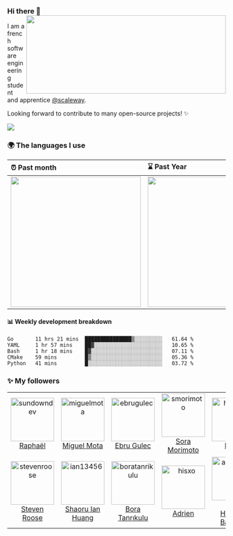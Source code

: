 ### Hi there 👋 <img align='right' src="https://github-readme-stats.vercel.app/api?username=angristan&count_private=true&show_icons=true&include_all_commits=true&hide_rank=true&hide_title=true" width=460 height=180> 

I am a french software engineering student and apprentice [@scaleway](https://github.com/scaleway).

Looking forward to contribute to many open-source projects! ✨

<img src="https://visitor-badge.glitch.me/badge?page_id=angristan.angristan"> 

### 🌍 The languages I use

| ⏰ Past month                                                                                                                                           | ⌛️ Past Year                                                                                                                                           |
| :------------------------------------------------------------------------------------------------------------------------------------------------------ | :------------------------------------------------------------------------------------------------------------------------------------------------------ |
| <a href="https://wakatime.com/@angristan"><img src="https://wakatime.com/share/@angristan/6dda82e4-1672-4698-9fed-78adb85e9e0a.svg" height="300px"></a> | <a href="https://wakatime.com/@angristan"><img src="https://wakatime.com/share/@angristan/b3f2f765-617c-4263-ae0b-f3fed553809f.svg" height="300px"></a> |

#### :bar_chart: Weekly development breakdown

<!--START_SECTION:waka-->
```text
Go       11 hrs 21 mins  ███████████████▒░░░░░░░░░   61.64 % 
YAML     1 hr 57 mins    ██▓░░░░░░░░░░░░░░░░░░░░░░   10.65 % 
Bash     1 hr 18 mins    █▓░░░░░░░░░░░░░░░░░░░░░░░   07.11 % 
CMake    59 mins         █▒░░░░░░░░░░░░░░░░░░░░░░░   05.36 % 
Python   41 mins         █░░░░░░░░░░░░░░░░░░░░░░░░   03.72 % 
```
<!--END_SECTION:waka-->

### ✨ My followers

<!--START_SECTION:top-followers-->
<table>
  <tr>
    <td align="center">
      <a href="https://github.com/sundowndev">
        <img src="https://avatars2.githubusercontent.com/u/16480203" width="100px;" alt="sundowndev"/>
      </a>
      <br />
      <a href="https://github.com/sundowndev">Raphaël</a>
    </td>
    <td align="center">
      <a href="https://github.com/miguelmota">
        <img src="https://avatars2.githubusercontent.com/u/168240" width="100px;" alt="miguelmota"/>
      </a>
      <br />
      <a href="https://github.com/miguelmota">Miguel Mota</a>
    </td>
    <td align="center">
      <a href="https://github.com/ebrugulec">
        <img src="https://avatars2.githubusercontent.com/u/10262499" width="100px;" alt="ebrugulec"/>
      </a>
      <br />
      <a href="https://github.com/ebrugulec">Ebru Gulec</a>
    </td>
    <td align="center">
      <a href="https://github.com/smorimoto">
        <img src="https://avatars2.githubusercontent.com/u/38746192" width="100px;" alt="smorimoto"/>
      </a>
      <br />
      <a href="https://github.com/smorimoto">Sora Morimoto</a>
    </td>
    <td align="center">
      <a href="https://github.com/hugomd">
        <img src="https://avatars2.githubusercontent.com/u/1646536" width="100px;" alt="hugomd"/>
      </a>
      <br />
      <a href="https://github.com/hugomd">Hugo</a>
    </td>
    <td align="center">
      <a href="https://github.com/fanatid">
        <img src="https://avatars2.githubusercontent.com/u/2633065" width="100px;" alt="fanatid"/>
      </a>
      <br />
      <a href="https://github.com/fanatid">Kirill Fomichev</a>
    </td>
    <td align="center">
      <a href="https://github.com/srevinsaju">
        <img src="https://avatars2.githubusercontent.com/u/48695438" width="100px;" alt="srevinsaju"/>
      </a>
      <br />
      <a href="https://github.com/srevinsaju">Srevin Saju</a>
    </td>
  </tr>
  <tr>
    <td align="center">
      <a href="https://github.com/stevenroose">
        <img src="https://avatars2.githubusercontent.com/u/853468" width="100px;" alt="stevenroose"/>
      </a>
      <br />
      <a href="https://github.com/stevenroose">Steven Roose</a>
    </td>
    <td align="center">
      <a href="https://github.com/ian13456">
        <img src="https://avatars2.githubusercontent.com/u/35216312" width="100px;" alt="ian13456"/>
      </a>
      <br />
      <a href="https://github.com/ian13456">Shaoru Ian Huang</a>
    </td>
    <td align="center">
      <a href="https://github.com/boratanrikulu">
        <img src="https://avatars2.githubusercontent.com/u/20258973" width="100px;" alt="boratanrikulu"/>
      </a>
      <br />
      <a href="https://github.com/boratanrikulu">Bora Tanrıkulu</a>
    </td>
    <td align="center">
      <a href="https://github.com/hisxo">
        <img src="https://avatars2.githubusercontent.com/u/16657045" width="100px;" alt="hisxo"/>
      </a>
      <br />
      <a href="https://github.com/hisxo">Adrien</a>
    </td>
    <td align="center">
      <a href="https://github.com/amirbagh75">
        <img src="https://avatars2.githubusercontent.com/u/21690865" width="100px;" alt="amirbagh75"/>
      </a>
      <br />
      <a href="https://github.com/amirbagh75">Amir Hossein Baghaie</a>
    </td>
    <td align="center">
      <a href="https://github.com/denysvitali">
        <img src="https://avatars2.githubusercontent.com/u/4939519" width="100px;" alt="denysvitali"/>
      </a>
      <br />
      <a href="https://github.com/denysvitali">Denys Vitali</a>
    </td>
    <td align="center">
      <a href="https://github.com/Eywek">
        <img src="https://avatars2.githubusercontent.com/u/6900054" width="100px;" alt="Eywek"/>
      </a>
      <br />
      <a href="https://github.com/Eywek">Valentin T.</a>
    </td>
  </tr>
</table>
<!--END_SECTION:top-followers-->
